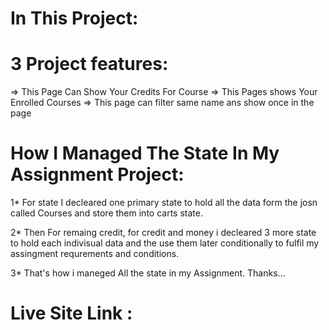 # In This Project:

# 3 Project features:

=> This Page Can Show Your Credits For Course
=> This Pages shows Your Enrolled Courses
=> This page can filter same name ans show once in the page

# How I Managed The State In My Assignment Project:

1\* For state I decleared one primary state to hold all the data form the josn called Courses and store them into carts state.

2\* Then For remaing credit, for credit and money i decleared 3 more state to hold each indivisual data and the use them later conditionally to fulfil my assingment requrements and conditions.

3\* That's how i maneged All the state in my Assignment. Thanks...

# Live Site Link :
